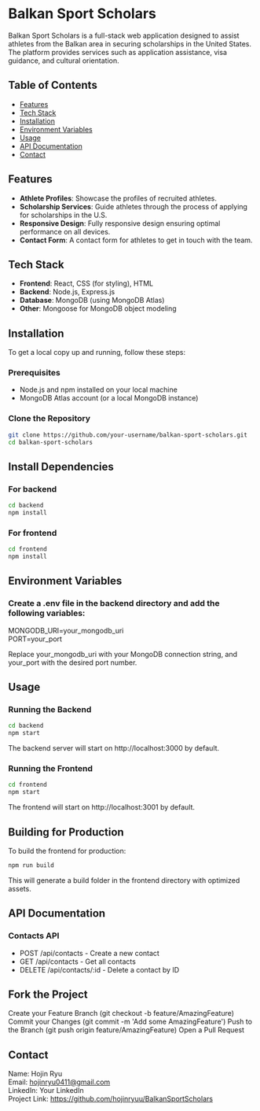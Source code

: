 # Balkan Sport Scholars

Balkan Sport Scholars is a full-stack web application designed to assist athletes from the Balkan area in securing scholarships in the United States. The platform provides services such as application assistance, visa guidance, and cultural orientation.

## Table of Contents

- [Features](#features)
- [Tech Stack](#tech-stack)
- [Installation](#installation)
- [Environment Variables](#environment-variables)
- [Usage](#usage)
- [API Documentation](#api-documentation)
- [Contact](#contact)

## Features

- **Athlete Profiles**: Showcase the profiles of recruited athletes.
- **Scholarship Services**: Guide athletes through the process of applying for scholarships in the U.S.
- **Responsive Design**: Fully responsive design ensuring optimal performance on all devices.
- **Contact Form**: A contact form for athletes to get in touch with the team.

## Tech Stack

- **Frontend**: React, CSS (for styling), HTML
- **Backend**: Node.js, Express.js
- **Database**: MongoDB (using MongoDB Atlas)
- **Other**: Mongoose for MongoDB object modeling

## Installation

To get a local copy up and running, follow these steps:

### Prerequisites

- Node.js and npm installed on your local machine
- MongoDB Atlas account (or a local MongoDB instance)

### Clone the Repository

```bash
git clone https://github.com/your-username/balkan-sport-scholars.git
cd balkan-sport-scholars
```

## Install Dependencies

### For backend
```bash
cd backend
npm install
```

### For frontend
```bash
cd frontend
npm install
```

## Environment Variables
### Create a .env file in the backend directory and add the following variables:
MONGODB_URI=your_mongodb_uri  
PORT=your_port  

Replace your_mongodb_uri with your MongoDB connection string, and your_port with the desired port number.

## Usage

### Running the Backend
```bash
cd backend
npm start
```
The backend server will start on http://localhost:3000 by default.

### Running the Frontend
```bash
cd frontend
npm start
```
The frontend will start on http://localhost:3001 by default.

## Building for Production
To build the frontend for production:

```bash
npm run build
```
This will generate a build folder in the frontend directory with optimized assets.

## API Documentation
### Contacts API
- POST /api/contacts - Create a new contact
- GET /api/contacts - Get all contacts
- DELETE /api/contacts/:id - Delete a contact by ID

## Fork the Project
Create your Feature Branch (git checkout -b feature/AmazingFeature)
Commit your Changes (git commit -m 'Add some AmazingFeature')
Push to the Branch (git push origin feature/AmazingFeature)
Open a Pull Request

## Contact
Name: Hojin Ryu  
Email: hojinryu0411@gmail.com  
LinkedIn: Your LinkedIn  
Project Link: https://github.com/hojinryuu/BalkanSportScholars  